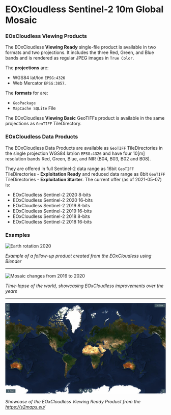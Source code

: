 # EOxCloudless Sentinel-2 10m Global Mosaic

### EOxCloudless Viewing Products

The EOxCloudless **Viewing Ready** single-file product is available in two formats and 
two projections. It includes the three Red, Green, and Blue bands and is rendered as 
regular JPEG images in `True Color`.

The **projections** are:
* WGS84 lat/lon `EPSG:4326` 
* Web Mercator `EPSG:3857`. 
  
The **formats** for are:
* `GeoPackage`
* `MapCache SQLite` File

The EOxCloudless **Viewing Basic** GeoTIFFs product is available in the same 
projections as `GeoTIFF` TileDirectory.

### EOxCloudless Data Products

The EOxCloudless Data Products are available as `GeoTIFF` TileDirectories in 
the single projection WGS84 lat/lon `EPSG:4326` and have four 10[m] resolution bands Red, Green, 
Blue, and NIR (B04, B03, B02 and B08).

They are offered in full Sentinel-2 data range as 16bit `GeoTIFF` TileDirectories - **Exploitation Ready** and 
reduced data range as 8bit `GeoTIFF` TileDirectories - **Exploitation Starter**. The current offer 
(as of 2021-05-07) is:
* EOxCloudless Sentinel-2 2020 8-bits
* EOxCloudless Sentinel-2 2020 16-bits
* EOxCloudless Sentinel-2 2019 8-bits
* EOxCloudless Sentinel-2 2019 16-bits
* EOxCloudless Sentinel-2 2018 8-bits
* EOxCloudless Sentinel-2 2018 16-bits

### Examples

![Earth rotation 2020](S2cloudless-2020_animation_smaller.gif)

*Example of a follow-up product created from the EOxCloudless using Blender*

----------------------------------

![Mosaic changes from 2016 to 2020](S2cloudless-over-the-years-animation.gif)

*Time-lapse of the world, showcasing EOxCloudless improvements over the years*

----------------------------------

![EOxCloudless Viewing Ready 2020](S2cloudless-2020_website.jpg)

*Showcase of the EOxCloudless Viewing Ready Product from the https://s2maps.eu/*


